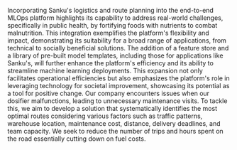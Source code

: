Incorporating Sanku's logistics and route planning into the end-to-end MLOps platform highlights its capability to address real-world challenges, specifically in public health, by fortifying foods with nutrients to combat malnutrition. This integration exemplifies the platform's flexibility and impact, demonstrating its suitability for a broad range of applications, from technical to socially beneficial solutions. The addition of a feature store and a library of pre-built model templates, including those for applications like Sanku's, will further enhance the platform's efficiency and its ability to streamline machine learning deployments. This expansion not only facilitates operational efficiencies but also emphasizes the platform's role in leveraging technology for societal improvement, showcasing its potential as a tool for positive change. Our company encounters issues when our dosifier malfunctions, leading to unnecessary maintenance visits. To tackle this, we aim to develop a solution that systematically identifies the most optimal routes considering various factors such as traffic patterns, warehouse location, maintenance cost, distance, delivery deadlines, and team capacity. We seek to reduce the number of trips and hours spent on the road essentially cutting down on fuel costs.

